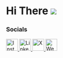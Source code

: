Hi There ![](https://user-images.githubusercontent.com/18350557/176309783-0785949b-9127-417c-8b55-ab5a4333674e.gif)
============================================================================================================================


### Socials

<p align="left">
    <a href="http://www.instagram.com/mertbek.21" target="_blank" rel="noreferrer">
        <img src="https://upload.wikimedia.org/wikipedia/commons/a/a5/Instagram_icon.png" width="32" height="32" alt="Instagram" />
    </a>
    <a href="https://www.linkedin.com/in/muhammed-mert-bek-6613b8249" target="_blank" rel="noreferrer">
        <img src="https://upload.wikimedia.org/wikipedia/commons/c/ca/LinkedIn_logo_initials.png" width="32" height="32" alt="LinkedIn" />
    </a>
    <a href="https://www.x.com/mmertbek" target="_blank" rel="noreferrer">
        <img src="https://raw.githubusercontent.com/danielcranney/readme-generator/main/public/icons/socials/twitter.svg" width="32" height="32" alt="X" />
    </a>
    <a href="https://mertbek10.itch.io/whisper-horror-game" target="_blank" rel="noreferrer">
        <img src="https://raw.githubusercontent.com/danielcranney/readme-generator/main/public/icons/socials/rss.svg" width="32" height="32" alt="Website" />
    </a>
</p>


